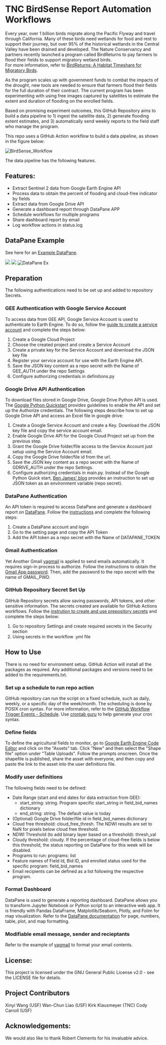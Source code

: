 # TNC BirdSense Report Automation Workflows
Every year, over 1 billion birds migrate along the Pacific Flyway and travel through California. Many of these birds need wetlands for food and rest to support their journey, but over 95% of the historical wetlands in the Central Valley have been drained and developed. The Nature Conservancy and partners recently launched a program called BirdReturns to pay farmers to flood their fields to support migratory wetland birds.   
For more information, refer to [BirdReturns: A Habitat Timeshare for Migratory Birds](https://www.nature.org/en-us/about-us/where-we-work/united-states/california/stories-in-california/migration-moneyball/).  

As the program scales up with government funds to combat the impacts of the drought, new tools are needed to ensure that farmers flood their fields for the full duration of their contract. The current program has been experimenting with using free images captured by satellites to estimate the extent and duration of flooding on the enrolled fields.   

Based on promising experiment outcomes, this GitHub Repository aims to build a data pipeline to 1) ingest the satellite data, 2) generate flooding extent estimates, and 3) automatically send weekly reports to the field staff who manage the program.  

This repo uses a GitHub Action workflow to build a data pipeline, as shown in the figure below:

![BirdSense_Workflow](images/workflow.png)

The data pipeline has the following features.
## Features:
- Extract Sentinel 2 data from Google Earth Engine API
- Process data to obtain the percent of flooding and cloud-free indicator by fields
- Extract data from Google Drive API
- Generate a dashboard report through DataPane APP 
- Schedule workflows for multiple programs
- Share dashboard report by email
- Log workflow actions in status.log

## DataPane Example

See here for an [Example DataPane](https://cloud.datapane.com/reports/R70BJZA/birdsense-drought-relief-waterbird-program--wcwr22-winter-20222023/).

![](images/img1.png?raw=true )
![](images/img2.png?raw=true )
![DataPane Ex](images/img3.png?raw=true "Interactive DataPane")

## Preparation
The following authentications need to be set up and added to repository Secrets.

### GEE Authentication with Google Service Account
To access data from GEE API, Google Service Account is used to authenticate to Earth Engine. To do so, follow the [guide to create a service account](https://developers.google.com/earth-engine/guides/service_account) and complete the steps below:
  1. Create a Google Cloud Project
  2. Choose the created project and create a Service Account
  3. Create a private key for the Service Account and download the JSON key file
  4. Register your service account for use with the Earth Engine API.
  5. Save the JSON key content as a repo secret with the Name of GEE_AUTH under the repo Settings
  6. Configure authorizing credentials in definitions.py
  
### Google Drive API Authentication
To download files stored in Google Drive, Google Drive Python API is used. The [Google Python Quickstart](https://developers.google.com/drive/api/quickstart/python) provides guidelines to enable the API and set up the Authorize credentials. The following steps describe how to set up Google Drive API and access an Excel file in google drive:
  1. Create a Google Service Account and create a Key. Download the JSON key file and copy the service account email. 
  2. Enable Google Drive API for the Google Cloud Project set up from the previous step. 
  3. Grant the Google Drive folder/file access to the Service Account just setup using the Service Account email.
  4. Copy the Google Drive folder/file id from the url. 
  5. Save the JSON key content as a repo secret with the Name of GDRIVE_AUTH under the repo Settings.
  6. Configure authorizing credentials in main.py. Instead of the Google Python Quick start, [Ben James' blog](https://blog.benjames.io/2020/09/13/authorise-your-python-google-drive-api-the-easy-way/) provides an instruction to set up JSON token as an environment variable (repo secret).
  
### DataPane Authentication
An API token is required to access DataPane and generate a dashboard report on [DataPane](https://datapane.com/). Follow the [instructions](https://docs.datapane.com/tutorials/automation/#introduction) and complete the following steps:
  1. Create a DataPane account and login
  2. Go to the setting page and copy the API Token
  3. Add the API token as a repo secret with the Name of DATAPANE_TOKEN 
  
### Gmail Authentication
Yet Another Gmail [yagmail](https://yagmail.readthedocs.io/en/latest/) is applied to send emails automatically. It requires sign-in process to authorize. Follow the instructions to obtain the [Gmail App password](https://support.google.com/mail/answer/185833?hl=en). Then, add the password to the repo secret with the name of GMAIL_PWD.

### GitHub Repository Secret Set Up
GitHub Repository secrets allow saving passwords, API tokens, and other sensitive information. The secrets created are available for GitHub Actions workflows. Follow the [instrution to create and use prepository secrets](https://docs.github.com/en/actions/security-guides/encrypted-secrets) and complete the steps below:
  1. Go to repository Settings and create required secrets in the Security section
  2. Using secrets in the workflow .yml file

## How to Use
There is no need for environment setup. GitHub Action will install all the packages as required. Any additional packages and versions need to be added to the requirements.txt.

### Set up a schedule to run repo action
GitHub repository can run the script on a fixed schedule, such as daily, weekly, or a specific day of the week/month. The scheduling is done by POSIX cron syntax. For more information, refer to the [GitHub Workflow Trigger Events - Schedule](https://docs.github.com/en/actions/using-workflows/events-that-trigger-workflows).
Use [crontab guru](https://crontab.guru) to help generate your cron syntax.

### Define fields
To define the agricultural fields to monitor, go to [Google Earth Engine Code Editor](https://code.earthengine.google.com/) and click on the "Assets" tab.  Click "New" and then select the "Shape file" option under "Table Uploads".  Follow the prompts onscreen.  Once the shapefile is published, share the asset with everyone, and then copy and paste the link to the asset into the user definitions file.


### Modify user definitions
The following fields need to be defined:
- Date Range (start and end dates for data extraction from GEE): 
  - start_string: string. Program specific start_string in field_bid_names dictionary
  - end_string: string. The default value is today
- (Optional) Google Drive folder/file id in field_bid_names dictionary
- Cloud free threshold: cloud_free_thresh. The NDWI results are set to NaN for pixels below cloud free threshold.
- NDWI Threshold (to add binary layer based on a threshold): thresh_val
- Cloudy threshold: cloudy. If the percentage of cloud-free fields is below this threshold, the status reporting on DataPane for this week will be disabled. 
- Programs to run: programs: list
- Feature names of Field Id, Bid ID, and enrolled status used for the specific program: field_bid_names
- Email recipients can be defined as a list following the respective program. 

### Format Dashboard
DataPane is used to generate a reporting dashboard. DataPane allows you to transform Jupyter Notebook or Python script to an interactive web app. It is friendly with Pandas DataFrame, Matplotlib/Seaborn, Plotly, and Folim for map visualization. 
Refer to the [DataPane documentation](https://docs.datapane.com/) for page, numbers, table, plot, and map formatting.

### Modifiable email message, sender and recieptants
Refer to the example of [yagmail](https://pypi.org/project/yagmail/) to format your email contents.

## License:
This project is licensed under the GNU General Public License v2.0 - see the LICENSE file for details.


## Project Contributors 
Xinyi Wang (USF)
Wan-Chun Liao (USF)
Kirk Klausmeyer (TNC)
Cody Carroll (USF)


## Acknowledgements:
We would also like to thank Robert Clements for his invaluable advice. 
